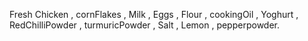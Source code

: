 Fresh Chicken , cornFlakes , Milk , Eggs , Flour , cookingOil , Yoghurt , RedChilliPowder , turmuricPowder , Salt , Lemon , pepperpowder.